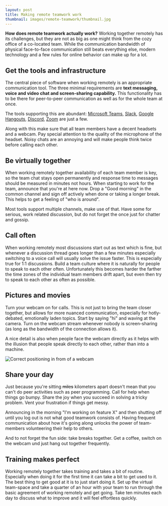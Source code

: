 ```yaml
---
layout: post
title: Making remote teamwork work
thumbnail: images/remote-teamwork/thumbnail.jpg
---
```


**How does remote teamwork actually work?** Working together remotely has its challenges, but they are not as big as one might think from the cozy office of a co-located team. While the communication bandwidth of physical face-to-face communication still beats everything else, modern technology and a few rules for online behavior can make up for a lot.

## Get the tools and infrastructure

The central piece of software when working remotely is an appropriate communication tool. The three minimal requirements are **text messaging, voice and video chat and screen-sharing capability.** This functionality has to be there for peer-to-peer communication as well as for the whole team at once. 

The tools supporting this are abundant: [Microsoft Teams](https://teams.microsoft.com/start), [Slack](https://slack.com), [Google Hangouts](https://hangouts.google.com/), [Discord](https://discordapp.com/), [Zoom](https://zoom.us/) are just a few. 

Along with this make sure that all team members have a decent headsets and a webcam. Pay special attention to the quality of the microphone of the headset. Noisy chats are an annoying and will make people think twice before calling each other. 

## Be virtually together

When working remotely together availability of each team member is key, so the team chat stays open permanently and response time to messages should be measured in minutes not hours. When starting to work for the team, announce that you're at here now. Drop a "Good morning" in the common channel and sign off actively when done or taking a longer break. This helps to get a feeling of "who is around". 

Most tools support multiple channels, make use of that. Have some for serious, work related discussion, but do not forget the once just for chatter and gossip. 

## Call often

When working remotely most discussions start out as text which is fine, but whenever a discussion thread goes longer than a few minutes  especially switching to a voice call will usually solve the issue faster. This is especially true for 1:1 discussions. Build a team culture where it is naturally for people to speak to each other often. Unfortunately this becomes harder the farther the time zones of the individual team members drift apart, but even then try to speak to each other as often as possible. 

## Pictures and movies

Turn your webcam on for calls. This is not just to bring the team closer together, but allows for more nuanced communication, especially for hotly-debated, emotionally laden topics. Start by saying "hi" and waving at the camera. Turn on the webcam stream whenever nobody is screen-sharing (as long as the bandwidth of the connection allows it). 

A nice detail is also when people face the webcam directly as it helps with the illusion that people speak directly to each other, rather than into a machine. 

![Correct positioning in from of a webcam]({{site.baseurl}}/images/remote-teamwork/webcam-position_small.jpg)

## Share your day

Just because you're sitting ~~miles~~ kilometers apart doesn't mean that you can't do peer activities such as peer programming. Call for help when things go bumpy. Share the joy when you succeed in solving a tricky problem. Vent your frustration if things get messy. 

Announcing in the morning "I'm working on feature X" and then shutting off until you log out is not what good teamwork consists of. Having  frequent communication about how it's going along unlocks the power of team-members volunteering their help to others. 

And to not forget the fun side: take breaks together. Get a coffee, switch on the webcam und just hang out together frequently.

## Training makes perfect

Working remotely together takes training and takes a bit of routine. Especially when doing it for the first time it can take a bit to get used to it. The best thing to get good at it is to just start doing it. Set up the virtual team-space and take a quarter of an hour with your team to run through the basic agreement of working remotely and get going. Take ten minutes each day to discuss what to improve and it will feel effortless quickly. 




